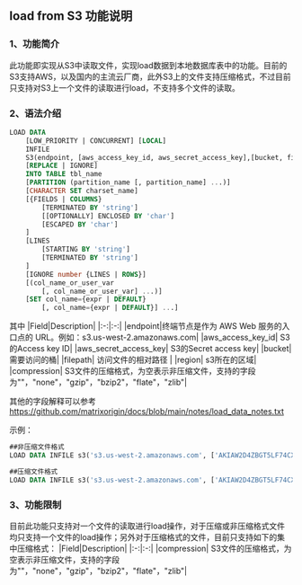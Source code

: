 ## load from S3 功能说明
### 1、功能简介
 此功能即实现从S3中读取文件，实现load数据到本地数据库表中的功能。目前的S3支持AWS，以及国内的主流云厂商，此外S3上的文件支持压缩格式，不过目前只支持对S3上一个文件的读取进行load，不支持多个文件的读取。
 
### 2、语法介绍
```sql
LOAD DATA
    [LOW_PRIORITY | CONCURRENT] [LOCAL]
    INFILE
    S3(endpoint, [aws_access_key_id, aws_secret_access_key],[bucket, filepath, region, [compression]])
    [REPLACE | IGNORE]
    INTO TABLE tbl_name
    [PARTITION (partition_name [, partition_name] ...)]
    [CHARACTER SET charset_name]
    [{FIELDS | COLUMNS}
        [TERMINATED BY 'string']
        [[OPTIONALLY] ENCLOSED BY 'char']
        [ESCAPED BY 'char']
    ]
    [LINES
        [STARTING BY 'string']
        [TERMINATED BY 'string']
    ]
    [IGNORE number {LINES | ROWS}]
    [(col_name_or_user_var
        [, col_name_or_user_var] ...)]
    [SET col_name={expr | DEFAULT}
        [, col_name={expr | DEFAULT}] ...]
```
其中
|Field|Description|
|:-:|:-:|
|endpoint|终端节点是作为 AWS Web 服务的入口点的 URL。例如：s3.us-west-2.amazonaws.com|
|aws_access_key_id| S3的Access key ID|
|aws_secret_access_key| S3的Secret access key|
|bucket| 需要访问的桶|
|filepath| 访问文件的相对路径 |
|region| s3所在的区域|
|compression| S3文件的压缩格式，为空表示非压缩文件，支持的字段为""，"none"，"gzip"，"bzip2"，"flate"，"zlib"|

其他的字段解释可以参考 https://github.com/matrixorigin/docs/blob/main/notes/load_data_notes.txt

示例：
```sql
##非压缩文件格式
LOAD DATA INFILE s3('s3.us-west-2.amazonaws.com', ['AKIAW2D4ZBGT5LF74CXS', 'rv/7n11qfbUFIEYiC+HFziSYcnmhyf31PP6p0sX9'], ['wangjian-test', 'a.txt', 'us-west-2']) INTO TABLE t1 FIELDS TERMINATED BY ',' ENCLOSED BY '\"' LINES TERMINATED BY '\n';

##压缩文件格式
LOAD DATA INFILE s3('s3.us-west-2.amazonaws.com', ['AKIAW2D4ZBGT5LF74CXS', 'rv/7n11qfbUFIEYiC+HFziSYcnmhyf31PP6p0sX9'], ['wangjian-test', 'a.txt.gz', 'us-west-2',['gzip']]) INTO TABLE t1 FIELDS TERMINATED BY ',' ENCLOSED BY '\"' LINES TERMINATED BY '\n';
```

### 3、功能限制
目前此功能只支持对一个文件的读取进行load操作，对于压缩或非压缩格式文件均只支持一个文件的load操作；另外对于压缩格式的文件，目前只支持如下的集中压缩格式：
|Field|Description|
|:-:|:-:|
|compression| S3文件的压缩格式，为空表示非压缩文件，支持的字段为""，"none"，"gzip"，"bzip2"，"flate"，"zlib"|
